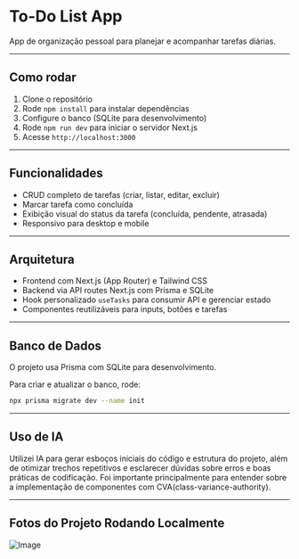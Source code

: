 # To-Do List App

App de organização pessoal para planejar e acompanhar tarefas diárias.

---

## Como rodar

1. Clone o repositório  
2. Rode `npm install` para instalar dependências  
3. Configure o banco (SQLite para desenvolvimento)  
4. Rode `npm run dev` para iniciar o servidor Next.js  
5. Acesse `http://localhost:3000`

---

## Funcionalidades

- CRUD completo de tarefas (criar, listar, editar, excluir)  
- Marcar tarefa como concluída  
- Exibição visual do status da tarefa (concluída, pendente, atrasada)  
- Responsivo para desktop e mobile

---

## Arquitetura

- Frontend com Next.js (App Router) e Tailwind CSS  
- Backend via API routes Next.js com Prisma e SQLite  
- Hook personalizado `useTasks` para consumir API e gerenciar estado  
- Componentes reutilizáveis para inputs, botões e tarefas


---

## Banco de Dados

O projeto usa Prisma com SQLite para desenvolvimento.

Para criar e atualizar o banco, rode:

```bash
npx prisma migrate dev --name init
```
---

## Uso de IA

Utilizei IA para gerar esboços iniciais do código e estrutura do projeto, além de otimizar trechos repetitivos e esclarecer dúvidas sobre erros e boas práticas de codificação. Foi importante principalmente para entender sobre a implementação de componentes com CVA(class-variance-authority).

---
## Fotos do Projeto Rodando Localmente

![Image](https://github.com/user-attachments/assets/16b161b2-d06e-497e-96dc-e3ab72710da0)
